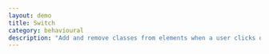 ```yaml
---
layout: demo
title: Switch
category: behavioural
description: "Add and remove classes from elements when a user clicks on a switch."
---
```

